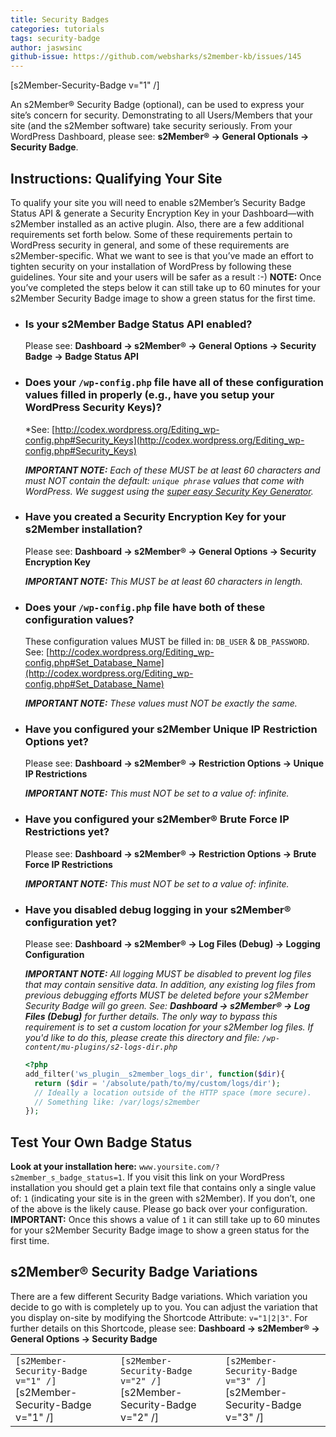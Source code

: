 ```yaml
---
title: Security Badges
categories: tutorials
tags: security-badge
author: jaswsinc
github-issue: https://github.com/websharks/s2member-kb/issues/145
---
```


<div class="pull-right l-margin b-margin">
	[s2Member-Security-Badge v="1" /]
</div>

An s2Member® Security Badge (optional), can be used to express your site’s concern for security. Demonstrating to all Users/Members that your site (and the s2Member software) take security seriously. From your WordPress Dashboard, please see: **s2Member® → General Optionals → Security Badge**.

## Instructions: Qualifying Your Site

To qualify your site you will need to enable s2Member’s Security Badge Status API & generate a Security Encryption Key in your Dashboard—with s2Member installed as an active plugin. Also, there are a few additional requirements set forth below. Some of these requirements pertain to WordPress security in general, and some of these requirements are s2Member-specific. What we want to see is that you’ve made an effort to tighten security on your installation of WordPress by following these guidelines. Your site and your users will be safer as a result :-) **NOTE:** Once you’ve completed the steps below it can still take up to 60 minutes for your s2Member Security Badge image to show a green status for the first time.

<div class="li-margins"></div>

- ### Is your s2Member Badge Status API enabled?

  Please see: **Dashboard → s2Member® → General Options → Security Badge → Badge Status API**

- ### Does your `/wp-config.php` file have all of these configuration values filled in properly (e.g., have you setup your WordPress Security Keys)?

  *See: [http://codex.wordpress.org/Editing_wp-config.php#Security_Keys](http://codex.wordpress.org/Editing_wp-config.php#Security_Keys)

  _**IMPORTANT NOTE:** Each of these MUST be at least 60 characters and must NOT contain the default: `unique phrase` values that come with WordPress. We suggest using the [super easy Security Key Generator](https://api.wordpress.org/secret-key/1.1/salt/)._

- ### Have you created a Security Encryption Key for your s2Member installation?

  Please see: **Dashboard → s2Member® → General Options → Security Encryption Key**

  _**IMPORTANT NOTE:** This MUST be at least 60 characters in length._

- ### Does your `/wp-config.php` file have both of these configuration values?

  These configuration values MUST be filled in: `DB_USER` & `DB_PASSWORD`. See: [http://codex.wordpress.org/Editing_wp-config.php#Set_Database_Name](http://codex.wordpress.org/Editing_wp-config.php#Set_Database_Name)

  _**IMPORTANT NOTE:** These values must NOT be exactly the same._

- ### Have you configured your s2Member Unique IP Restriction Options yet?

  Please see: **Dashboard → s2Member® → Restriction Options → Unique IP Restrictions**
  
  _**IMPORTANT NOTE:** This must NOT be set to a value of: infinite._

- ### Have you configured your s2Member® Brute Force IP Restrictions yet?

  Please see: **Dashboard → s2Member® → Restriction Options → Brute Force IP Restrictions**
  
  _**IMPORTANT NOTE:** This must NOT be set to a value of: infinite._

- ### Have you disabled debug logging in your s2Member® configuration yet?

  Please see: **Dashboard → s2Member® → Log Files (Debug) → Logging Configuration**
  
	_**IMPORTANT NOTE:** All logging MUST be disabled to prevent log files that may contain sensitive data. In addition, any existing log files from previous debugging efforts MUST be deleted before your s2Member Security Badge will go green. See: **Dashboard → s2Member® → Log Files (Debug)** for further details. The only way to bypass this requirement is to set a custom location for your s2Member log files. If you'd like to do this, please create this directory and file: `/wp-content/mu-plugins/s2-logs-dir.php`_

	```php
	<?php
	add_filter('ws_plugin__s2member_logs_dir', function($dir){
	  return ($dir = '/absolute/path/to/my/custom/logs/dir');
	  // Ideally a location outside of the HTTP space (more secure).
	  // Something like: /var/logs/s2member
	});
	```

## Test Your Own Badge Status

**Look at your installation here:** `www.yoursite.com/?s2member_s_badge_status=1`. If you visit this link on your WordPress installation you should get a plain text file that contains only a single value of: `1` (indicating your site is in the green with s2Member). If you don’t, one of the above is the likely cause. Please go back over your configuration. **IMPORTANT:** Once this shows a value of `1` it can still take up to 60 minutes for your s2Member Security Badge image to show a green status for the first time.

## s2Member® Security Badge Variations

There are a few different Security Badge variations. Which variation you decide to go with is completely up to you. You can adjust the variation that you display on-site by modifying the Shortcode Attribute: `v="1|2|3"`. For further details on this Shortcode, please see: **Dashboard → s2Member® → General Options → Security Badge**

<div class="li-margins"></div>

<table style="width:100%;">
	<tbody>
		<tr>
			<td class="text-center"><code>[s2Member-Security-Badge v="1" /]</code><br />[s2Member-Security-Badge v="1" /]</td>
			<td class="text-center"><code>[s2Member-Security-Badge v="2" /]</code><br />[s2Member-Security-Badge v="2" /]</td>
			<td class="text-center"><code>[s2Member-Security-Badge v="3" /]</code><br />[s2Member-Security-Badge v="3" /]</td>
		</tr>
	</tbody>
</table>

